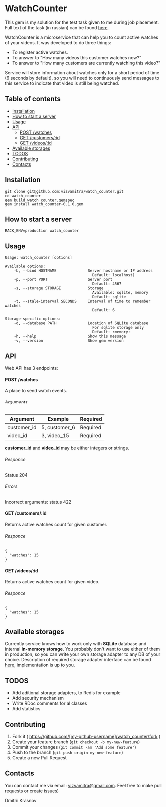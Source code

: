 # WatchCounter

This gem is my solution for the test task given to me during job placement. Full text of the task (in russian) can be found [here](wiki/task-definition).

WatchCounter is a microservice that can help you to count active watches of your videos. It was developed to do three things:

- To register active watches.
- To answer to "How many videos this customer watches now?"
- To answer to "How many customers are currently watching this video?"

Service will store information about watches only for a short period of time (6 seconds by default), so you will need to continuously send messages to this service to indicate that video is still being watched.

## Table of contents

- [Installation](#installation)
- [How to start a server](#how-to-start-a-server)
- [Usage](#usage)
- [API](#api)
  - [POST /watches](#post-watches)
  - [GET /customers/:id](#get-customers-id)
  - [GET /videos/:id](#get-videos-id)
- [Available storages](#available-storages)
- [TODOS](#todos)
- [Contributing](#contributing)
- [Contacts](#contacts)

## Installation

    git clone git@github.com:vizvamitra/watch_counter.git
    cd watch_counter
    gem build watch_counter.gemspec
    gem install watch_counter-0.1.0.gem

## How to start a server

    RACK_ENV=production watch_counter

## Usage

    Usage: watch_counter [options]

    Available options:
        -b, --bind HOSTNAME              Server hostname or IP address
                                           Default: localhost)
        -p, --port PORT                  Server port
                                           Default: 4567
        -s, --storage STORAGE            Storage
                                           Available: sqlite, memory
                                           Default: sqlite
        -t, --stale-interval SECONDS     Interval of time to remember watches
                                           Default: 6

    Storage-specific options:
        -d, --database PATH              Location of SQLite database
                                           For sqlite storage only
                                           Default: :memory:
        -h, --help                       Show this message
        -v, --version                    Show gem version

## API

Web API has 3 endpoints:

#### POST /watches

A place to send watch events.

###### Arguments

|    Argument |       Example | Required |
| ----------- | ------------- | -------- |
| customer_id | 5, customer_6 | Required |
|    video_id |   3, video_15 | Required |

**customer_id** and **video_id** may be either integers or strings.

###### Responce

Status 204

###### Errors

Incorrect arguments: status 422


#### GET /customers/:id

Returns active watches count for given customer.

###### Responce

    {
      "watches": 15
    }


#### GET /videos/:id

Returns active watches count for given video.

###### Responce

    {
      "watches": 15
    }


## Available storages

Currently service knows how to work only with **SQLite** database and internal **in-memory storage**. You probably don't want to use either of them in production, so you can write your own storage adapter to any DB of your choice. Description of required storage adapter interface can be found [here](blob/master/spec/support/adapters_shared.rb), implementation is up to you.

## TODOS

- Add aditional storage adapters, to Redis for example
- Add security mechanism
- Write RDoc comments for al classes
- Add statistics


## Contributing

1. Fork it ( https://github.com/[my-github-username]/watch_counter/fork )
2. Create your feature branch (`git checkout -b my-new-feature`)
3. Commit your changes (`git commit -am 'Add some feature'`)
4. Push to the branch (`git push origin my-new-feature`)
5. Create a new Pull Request

## Contacts

You can contact me via email: <vizvamitra@gmail.com>. Feel free to make pull requests or create issues)

Dmitrii Krasnov